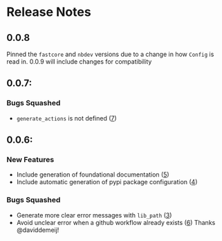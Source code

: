 # Release Notes

## 0.0.8

Pinned the `fastcore` and `nbdev` versions due to a change in how `Config` is read in. 0.0.9 will include changes for compatibility

## 0.0.7:
### Bugs Squashed
- `generate_actions` is not defined ([7](https://github.com/Novetta/lib2nbdev/issues/7))

## 0.0.6:

### New Features

- Include generation of foundational documentation ([5](https://github.com/Novetta/lib2nbdev/issues/5))
- Include automatic generation of pypi package configuration ([4](https://github.com/Novetta/lib2nbdev/issues/4))

### Bugs Squashed
- Generate more clear error messages with `lib_path` ([3](https://github.com/Novetta/lib2nbdev/issues/3))
- Avoid unclear error when a github workflow already exists ([6](https://github.com/Novetta/lib2nbdev/pull/6)) Thanks @daviddemeij!
